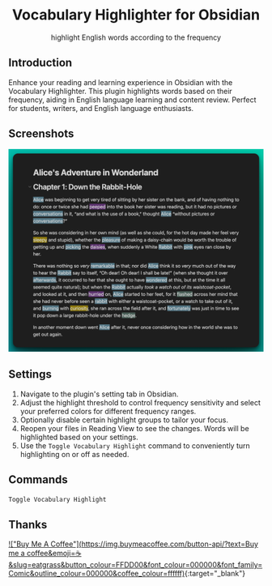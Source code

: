 <h1 align="center">Vocabulary Highlighter for Obsidian</h1>
<p align="center">highlight English words according to the frequency</p>

## Introduction

Enhance your reading and learning experience in Obsidian with the Vocabulary Highlighter. This plugin highlights words based on their frequency, aiding in English language learning and content review. Perfect for students, writers, and English language enthusiasts.

## Screenshots

![Highlight](https://github.com/eatgrass/obsidian-vocab-highlighter/blob/487a3ac1b5023d9f8146c18e01099c4a15d83395/assets/screenshot-1.png)

## Settings

1. Navigate to the plugin's setting tab in Obsidian.
2. Adjust the highlight threshold to control frequency sensitivity and select your preferred colors for different frequency ranges.
3. Optionally disable certain highlight groups to tailor your focus.
4. Reopen your files in Reading View to see the changes. Words will be highlighted based on your settings. 
5. Use the `Toggle Vocabulary Highlight` command to conveniently turn highlighting on or off as needed.

## Commands

`Toggle Vocabulary Highlight`

## Thanks

[!["Buy Me A Coffee"](https://img.buymeacoffee.com/button-api/?text=Buy me a coffee&emoji=☕&slug=eatgrass&button_colour=FFDD00&font_colour=000000&font_family=Comic&outline_colour=000000&coffee_colour=ffffff)](https://www.buymeacoffee.com/eatgrass){:target="_blank"}
